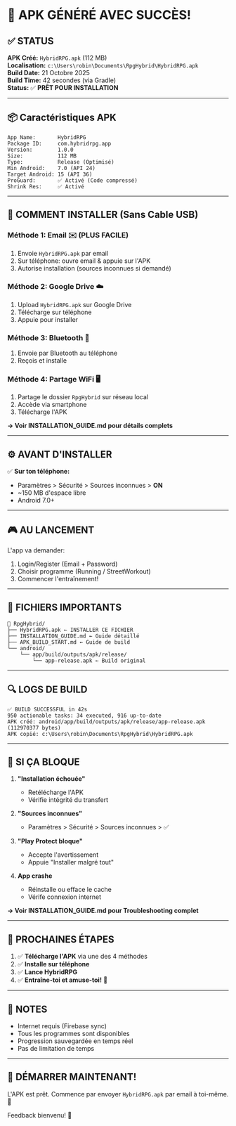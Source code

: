 # 🎉 APK GÉNÉRÉ AVEC SUCCÈS!

## ✅ STATUS

**APK Créé:** `HybridRPG.apk` (112 MB)  
**Localisation:** `c:\Users\robin\Documents\RpgHybrid\HybridRPG.apk`  
**Build Date:** 21 Octobre 2025  
**Build Time:** 42 secondes (via Gradle)  
**Status:** ✅ **PRÊT POUR INSTALLATION**

---

## 📦 Caractéristiques APK

```
App Name:       HybridRPG
Package ID:     com.hybridrpg.app
Version:        1.0.0
Size:           112 MB
Type:           Release (Optimisé)
Min Android:    7.0 (API 24)
Target Android: 15 (API 36)
ProGuard:       ✅ Activé (Code compressé)
Shrink Res:     ✅ Activé
```

---

## 🚀 COMMENT INSTALLER (Sans Cable USB)

### Méthode 1: Email ✉️ (PLUS FACILE)
1. Envoie `HybridRPG.apk` par email
2. Sur téléphone: ouvre email & appuie sur l'APK
3. Autorise installation (sources inconnues si demandé)

### Méthode 2: Google Drive ☁️
1. Upload `HybridRPG.apk` sur Google Drive
2. Télécharge sur téléphone
3. Appuie pour installer

### Méthode 3: Bluetooth 📡
1. Envoie par Bluetooth au téléphone
2. Reçois et installe

### Méthode 4: Partage WiFi 🖥️
1. Partage le dossier `RpgHybrid` sur réseau local
2. Accède via smartphone
3. Télécharge l'APK

**→ Voir INSTALLATION_GUIDE.md pour détails complets**

---

## ⚙️ AVANT D'INSTALLER

✅ **Sur ton téléphone:**
- Paramètres > Sécurité > Sources inconnues > **ON**
- ~150 MB d'espace libre
- Android 7.0+

---

## 🎮 AU LANCEMENT

L'app va demander:
1. Login/Register (Email + Password)
2. Choisir programme (Running / StreetWorkout)
3. Commencer l'entraînement!

---

## 📂 FICHIERS IMPORTANTS

```
📁 RpgHybrid/
├── HybridRPG.apk ← INSTALLER CE FICHIER
├── INSTALLATION_GUIDE.md ← Guide détaillé
├── APK_BUILD_START.md ← Guide de build
└── android/
    └── app/build/outputs/apk/release/
        └── app-release.apk ← Build original
```

---

## 🔍 LOGS DE BUILD

```
✅ BUILD SUCCESSFUL in 42s
950 actionable tasks: 34 executed, 916 up-to-date
APK créé: android/app/build/outputs/apk/release/app-release.apk (112970377 bytes)
APK copié: c:\Users\robin\Documents\RpgHybrid\HybridRPG.apk
```

---

## 🐛 SI ÇA BLOQUE

1. **"Installation échouée"**
   - Retélécharge l'APK
   - Vérifie intégrité du transfert

2. **"Sources inconnues"**
   - Paramètres > Sécurité > Sources inconnues > ✅

3. **"Play Protect bloque"**
   - Accepte l'avertissement
   - Appuie "Installer malgré tout"

4. **App crashe**
   - Réinstalle ou efface le cache
   - Vérife connexion internet

**→ Voir INSTALLATION_GUIDE.md pour Troubleshooting complet**

---

## 🎯 PROCHAINES ÉTAPES

1. ✅ **Télécharge l'APK** via une des 4 méthodes
2. ✅ **Installe sur téléphone**
3. ✅ **Lance HybridRPG**
4. ✅ **Entraîne-toi et amuse-toi!** 💪

---

## 📝 NOTES

- Internet requis (Firebase sync)
- Tous les programmes sont disponibles
- Progression sauvegardée en temps réel
- Pas de limitation de temps

---

## 🚀 DÉMARRER MAINTENANT!

L'APK est prêt. Commence par envoyer `HybridRPG.apk` par email à toi-même. 📧

Feedback bienvenu! 🎉

